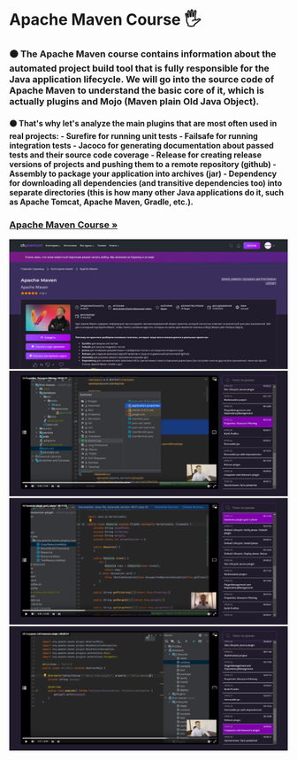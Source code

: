 <h1 align>Apache Maven Course 🖐</h1>
<h3>🟠 The Apache Maven course contains information about the automated project build tool that is fully responsible for the Java application lifecycle. We will go into the source code of Apache Maven to understand the basic core of it, which is actually plugins and Mojo (Maven plain Old Java Object).</h3>
<h4>🟠 That's why let's analyze the main plugins that are most often used in real projects:
- Surefire for running unit tests
- Failsafe for running integration tests
- Jacoco for generating documentation about passed tests and their source code coverage
- Release for creating release versions of projects and pushing them to a remote repository (github)
- Assembly to package your application into archives (jar)
- Dependency for downloading all dependencies (and transitive dependencies too) into separate directories (this is how many other Java applications do it, such as Apache Tomcat, Apache Maven, Gradle, etc.).</h4>
<h3><a href="https://coursehunter.net/course/apache-maven?lesson=1"><strong>Apache Maven Course »</strong></a></h3>
<img src="README images/0.png" alt="Logo">
<img src="README images/1.png" alt="Logo">
<img src="README images/2.png" alt="Logo">
<img src="README images/3.png" alt="Logo">
